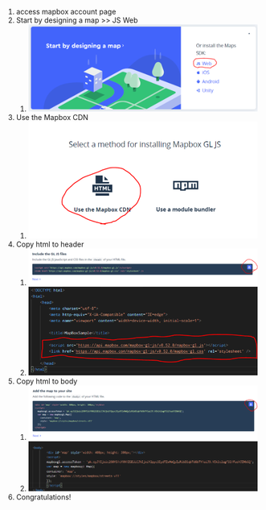 1. access mapbox account page
2. Start by designing a map >> JS Web
   1. ![img1](01.png)
3. Use the Mapbox CDN
   1. ![img2](02.png)
4. Copy html to header
   1. ![img3](03.png)
   2. ![img4](04.png)
5. Copy html to body
   1. ![img5](05.png)
   2. ![img6](06.png)
6. Congratulations!




